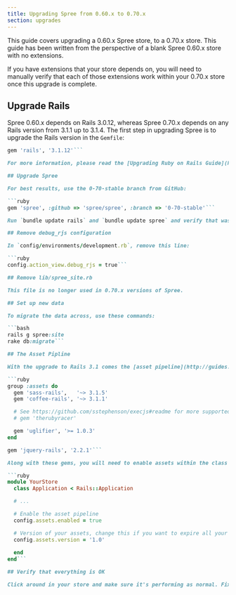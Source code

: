 ```yaml
---
title: Upgrading Spree from 0.60.x to 0.70.x
section: upgrades
---
```


This guide covers upgrading a 0.60.x Spree store, to a 0.70.x store. This
guide has been written from the perspective of a blank Spree 0.60.x store with
no extensions.

If you have extensions that your store depends on, you will need to manually
verify that each of those extensions work within your 0.70.x store once this
upgrade is complete.

## Upgrade Rails

Spree 0.60.x depends on Rails 3.0.12, whereas Spree 0.70.x depends on any Rails
version from 3.1.1 up to 3.1.4. The first step in upgrading Spree is to
upgrade the Rails version in the `Gemfile`:

```ruby
gem 'rails', '3.1.12'```

For more information, please read the [Upgrading Ruby on Rails Guide](http://guides.rubyonrails.org/upgrading_ruby_on_rails.html#upgrading-from-rails-3-0-to-rails-3-1).

## Upgrade Spree

For best results, use the 0-70-stable branch from GitHub:

```ruby
gem 'spree', :github => 'spree/spree', :branch => '0-70-stable'```

Run `bundle update rails` and `bundle update spree` and verify that was successful.

## Remove debug_rjs configuration

In `config/environments/development.rb`, remove this line:

```ruby
config.action_view.debug_rjs = true```

## Remove lib/spree_site.rb

This file is no longer used in 0.70.x versions of Spree.

## Set up new data

To migrate the data across, use these commands:

```bash
rails g spree:site
rake db:migrate```

## The Asset Pipline

With the upgrade to Rails 3.1 comes the [asset pipeline](http://guides.rubyonrails.org/asset_pipeline.html). You need to add these gems to your Gemfile in order to support Spree's assets being served:

```ruby
group :assets do
  gem 'sass-rails',   '~> 3.1.5'
  gem 'coffee-rails', '~> 3.1.1'

  # See https://github.com/sstephenson/execjs#readme for more supported runtimes
  # gem 'therubyracer'

  gem 'uglifier', '>= 1.0.3'
end

gem 'jquery-rails', '2.2.1'```

Along with these gems, you will need to enable assets within the class definition inside `config/application.rb`:

```ruby
module YourStore
  class Application < Rails::Application

  # ...

  # Enable the asset pipeline
  config.assets.enabled = true

  # Version of your assets, change this if you want to expire all your assets
  config.assets.version = '1.0'
  
  end
end```

## Verify that everything is OK

Click around in your store and make sure it's performing as normal. Fix any deprecation warnings you see.